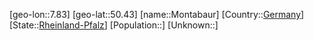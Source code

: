 ﻿---
location: [50.43,7.83]
type: City
tags:
- geo/City


SpocWebEntityId: 32560
isDeleted: false
confidential: public

---
[geo-lon::7.83]
[geo-lat::50.43]
[name::Montabaur]
[Country::[Germany](geo/Continent/Europe/Germany.md)]
[State::[Rheinland-Pfalz](geo/Continent/Europe/Germany/Rheinland-Pfalz.md)]
[Population::]
[Unknown::]

